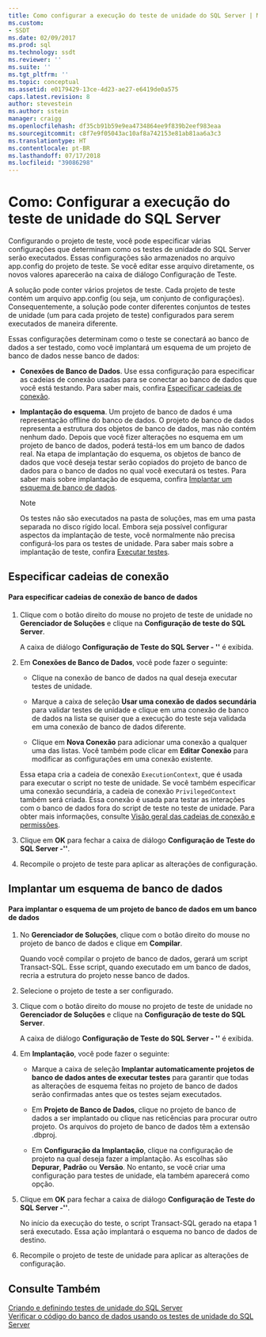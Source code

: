 ```yaml
---
title: Como configurar a execução do teste de unidade do SQL Server | Microsoft Docs
ms.custom:
- SSDT
ms.date: 02/09/2017
ms.prod: sql
ms.technology: ssdt
ms.reviewer: ''
ms.suite: ''
ms.tgt_pltfrm: ''
ms.topic: conceptual
ms.assetid: e0179429-13ce-4d23-ae27-e6419de0a575
caps.latest.revision: 8
author: stevestein
ms.author: sstein
manager: craigg
ms.openlocfilehash: df35cb91b59e9ea4734864ee9f839b2eef983eaa
ms.sourcegitcommit: c8f7e9f05043ac10af8a742153e81ab81aa6a3c3
ms.translationtype: HT
ms.contentlocale: pt-BR
ms.lasthandoff: 07/17/2018
ms.locfileid: "39086298"
---
```

# <a name="how-to-configure-sql-server-unit-test-execution"></a>Como: Configurar a execução do teste de unidade do SQL Server
Configurando o projeto de teste, você pode especificar várias configurações que determinam como os testes de unidade do SQL Server serão executados. Essas configurações são armazenados no arquivo app.config do projeto de teste. Se você editar esse arquivo diretamente, os novos valores aparecerão na caixa de diálogo Configuração de Teste.  
  
A solução pode conter vários projetos de teste. Cada projeto de teste contém um arquivo app.config (ou seja, um conjunto de configurações). Consequentemente, a solução pode conter diferentes conjuntos de testes de unidade (um para cada projeto de teste) configurados para serem executados de maneira diferente.  
  
Essas configurações determinam como o teste se conectará ao banco de dados a ser testado, como você implantará um esquema de um projeto de banco de dados nesse banco de dados:  
  
-   **Conexões de Banco de Dados**. Use essa configuração para especificar as cadeias de conexão usadas para se conectar ao banco de dados que você está testando. Para saber mais, confira [Especificar cadeias de conexão](#SpecifyConnectionStrings).  
  
-   **Implantação do esquema**. Um projeto de banco de dados é uma representação offline do banco de dados. O projeto de banco de dados representa a estrutura dos objetos de banco de dados, mas não contém nenhum dado. Depois que você fizer alterações no esquema em um projeto de banco de dados, poderá testá-los em um banco de dados real. Na etapa de implantação do esquema, os objetos de banco de dados que você deseja testar serão copiados do projeto de banco de dados para o banco de dados no qual você executará os testes. Para saber mais sobre implantação de esquema, confira [Implantar um esquema de banco de dados](#DeployingDBSchema).  
  
    > [!NOTE]  
    > Os testes não são executados na pasta de soluções, mas em uma pasta separada no disco rígido local. Embora seja possível configurar aspectos da implantação de teste, você normalmente não precisa configurá-los para os testes de unidade. Para saber mais sobre a implantação de teste, confira [Executar testes](http://msdn.microsoft.com/library/dd286680(VS.100).aspx).  
  
## <a name="SpecifyConnectionStrings"></a>Especificar cadeias de conexão  
  
#### <a name="to-specify-database-connection-strings"></a>Para especificar cadeias de conexão de banco de dados  
  
1.  Clique com o botão direito do mouse no projeto de teste de unidade no **Gerenciador de Soluções** e clique na **Configuração de teste do SQL Server**.  
  
    A caixa de diálogo **Configuração de Teste do SQL Server - '<projectname>'** é exibida.  
  
2.  Em **Conexões de Banco de Dados**, você pode fazer o seguinte:  
  
    -   Clique na conexão de banco de dados na qual deseja executar testes de unidade.  
  
    -   Marque a caixa de seleção **Usar uma conexão de dados secundária** para validar testes de unidade e clique em uma conexão de banco de dados na lista se quiser que a execução do teste seja validada em uma conexão de banco de dados diferente.  
  
    -   Clique em **Nova Conexão** para adicionar uma conexão a qualquer uma das listas. Você também pode clicar em **Editar Conexão** para modificar as configurações em uma conexão existente.  
  
    Essa etapa cria a cadeia de conexão `ExecutionContext`, que é usada para executar o script no teste de unidade. Se você também especificar uma conexão secundária, a cadeia de conexão `PrivilegedContext` também será criada. Essa conexão é usada para testar as interações com o banco de dados fora do script de teste no teste de unidade. Para obter mais informações, consulte [Visão geral das cadeias de conexão e permissões](../ssdt/overview-of-connection-strings-and-permissions.md).  
  
3.  Clique em **OK** para fechar a caixa de diálogo **Configuração de Teste do SQL Server -'<projectname>'**.  
  
4.  Recompile o projeto de teste para aplicar as alterações de configuração.  
  
## <a name="DeployingDBSchema"></a>Implantar um esquema de banco de dados  
  
#### <a name="to-deploy-to-a-database-the-schema-of-a-database-project"></a>Para implantar o esquema de um projeto de banco de dados em um banco de dados  
  
1.  No **Gerenciador de Soluções**, clique com o botão direito do mouse no projeto de banco de dados e clique em **Compilar**.  
  
    Quando você compilar o projeto de banco de dados, gerará um script Transact\-SQL. Esse script, quando executado em um banco de dados, recria a estrutura do projeto nesse banco de dados.  
  
2.  Selecione o projeto de teste a ser configurado.  
  
3.  Clique com o botão direito do mouse no projeto de teste de unidade no **Gerenciador de Soluções** e clique na **Configuração de teste do SQL Server**.  
  
    A caixa de diálogo **Configuração de Teste do SQL Server - '<projectname>'** é exibida.  
  
4.  Em **Implantação**, você pode fazer o seguinte:  
  
    -   Marque a caixa de seleção **Implantar automaticamente projetos de banco de dados antes de executar testes** para garantir que todas as alterações de esquema feitas no projeto de banco de dados serão confirmadas antes que os testes sejam executados.  
  
    -   Em **Projeto de Banco de Dados**, clique no projeto de banco de dados a ser implantado ou clique nas reticências para procurar outro projeto. Os arquivos do projeto de banco de dados têm a extensão .dbproj.  
  
    -   Em **Configuração da Implantação**, clique na configuração de projeto na qual deseja fazer a implantação. As escolhas são **Depurar**, **Padrão** ou **Versão**. No entanto, se você criar uma configuração para testes de unidade, ela também aparecerá como opção.  
  
5.  Clique em **OK** para fechar a caixa de diálogo **Configuração de Teste do SQL Server -'<projectname>'**.  
  
    No início da execução do teste, o script Transact\-SQL gerado na etapa 1 será executado. Essa ação implantará o esquema no banco de dados de destino.  
  
6.  Recompile o projeto de teste de unidade para aplicar as alterações de configuração.  
  
## <a name="see-also"></a>Consulte Também  
[Criando e definindo testes de unidade do SQL Server](../ssdt/creating-and-defining-sql-server-unit-tests.md)  
[Verificar o código do banco de dados usando os testes de unidade do SQL Server](../ssdt/verifying-database-code-by-using-sql-server-unit-tests.md)  
  
